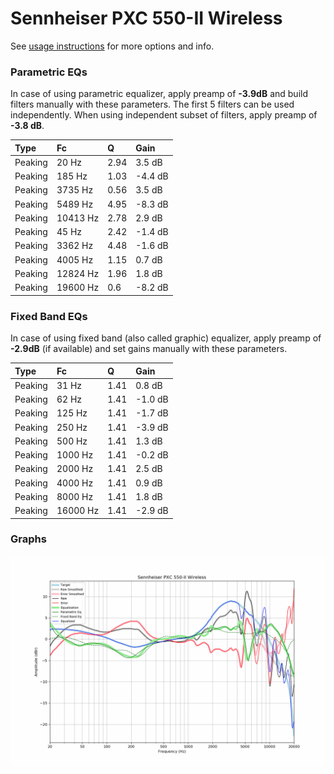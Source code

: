 # Sennheiser PXC 550-II Wireless
See [usage instructions](https://github.com/jaakkopasanen/AutoEq#usage) for more options and info.

### Parametric EQs
In case of using parametric equalizer, apply preamp of **-3.9dB** and build filters manually
with these parameters. The first 5 filters can be used independently.
When using independent subset of filters, apply preamp of **-3.8 dB**.

| Type    | Fc       |    Q | Gain    |
|:--------|:---------|:-----|:--------|
| Peaking | 20 Hz    | 2.94 | 3.5 dB  |
| Peaking | 185 Hz   | 1.03 | -4.4 dB |
| Peaking | 3735 Hz  | 0.56 | 3.5 dB  |
| Peaking | 5489 Hz  | 4.95 | -8.3 dB |
| Peaking | 10413 Hz | 2.78 | 2.9 dB  |
| Peaking | 45 Hz    | 2.42 | -1.4 dB |
| Peaking | 3362 Hz  | 4.48 | -1.6 dB |
| Peaking | 4005 Hz  | 1.15 | 0.7 dB  |
| Peaking | 12824 Hz | 1.96 | 1.8 dB  |
| Peaking | 19600 Hz | 0.6  | -8.2 dB |

### Fixed Band EQs
In case of using fixed band (also called graphic) equalizer, apply preamp of **-2.9dB**
(if available) and set gains manually with these parameters.

| Type    | Fc       |    Q | Gain    |
|:--------|:---------|:-----|:--------|
| Peaking | 31 Hz    | 1.41 | 0.8 dB  |
| Peaking | 62 Hz    | 1.41 | -1.0 dB |
| Peaking | 125 Hz   | 1.41 | -1.7 dB |
| Peaking | 250 Hz   | 1.41 | -3.9 dB |
| Peaking | 500 Hz   | 1.41 | 1.3 dB  |
| Peaking | 1000 Hz  | 1.41 | -0.2 dB |
| Peaking | 2000 Hz  | 1.41 | 2.5 dB  |
| Peaking | 4000 Hz  | 1.41 | 0.9 dB  |
| Peaking | 8000 Hz  | 1.41 | 1.8 dB  |
| Peaking | 16000 Hz | 1.41 | -2.9 dB |

### Graphs
![](./Sennheiser%20PXC%20550-II%20Wireless.png)